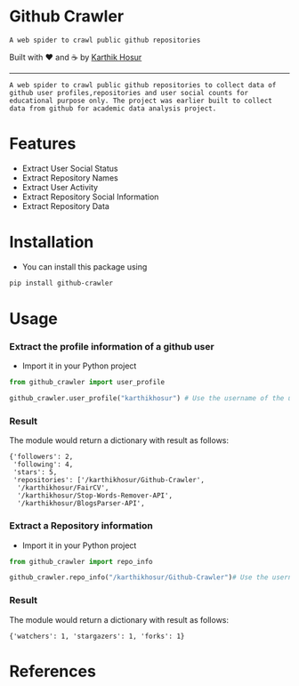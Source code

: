 

# Github Crawler

```
A web spider to crawl public github repositories
```

Built with ❤︎ and :coffee: by  [Karthik Hosur](https://github.com/karthikhosur)

---
```
A web spider to crawl public github repositories to collect data of github user profiles,repositories and user social counts for educational purpose only. The project was earlier built to collect data from github for academic data analysis project.
```

# Features

- Extract User Social Status 
- Extract Repository Names
- Extract User Activity
- Extract Repository Social Information
- Extract Repository Data

# Installation

- You can install this package using

```bash
pip install github-crawler
```

# Usage

### Extract the profile information of a github user

- Import it in your Python project

```python
from github_crawler import user_profile

github_crawler.user_profile("karthikhosur") # Use the username of the user
```


### Result

The module would return a dictionary with result as follows:

```
{'followers': 2,
 'following': 4,
 'stars': 5,
 'repositories': ['/karthikhosur/Github-Crawler',
  '/karthikhosur/FairCV',
  '/karthikhosur/Stop-Words-Remover-API',
  '/karthikhosur/BlogsParser-API',
```


### Extract a Repository information 

- Import it in your Python project

```python
from github_crawler import repo_info

github_crawler.repo_info("/karthikhosur/Github-Crawler")# Use the username with the repository name in the format given

```

### Result

The module would return a dictionary with result as follows:

```
{'watchers': 1, 'stargazers': 1, 'forks': 1}
```



# References 

